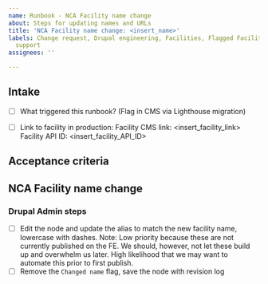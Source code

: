 ```yaml
---
name: Runbook - NCA Facility name change
about: Steps for updating names and URLs
title: 'NCA Facility name change: <insert_name>'
labels: Change request, Drupal engineering, Facilities, Flagged Facilities, NCA, User
  support
assignees: ''

---
```


## Intake
- [ ] What triggered this runbook? (Flag in CMS via Lighthouse migration)

- [ ] Link to facility in production:
Facility CMS link: <insert_facility_link>
Facility API ID: <insert_facility_API_ID>

## Acceptance criteria

## NCA Facility name change

### Drupal Admin steps
- [ ] Edit the node and update the alias to match the new facility name, lowercase with dashes.
 Note: Low priority because these are not currently published on the FE. We should, however, not let these build up and overwhelm us later. High likelihood that we may want to automate this prior to first publish.
- [ ] Remove the `Changed name` flag, save the node with revision log
